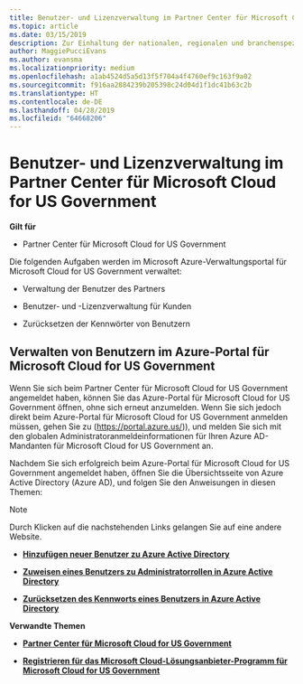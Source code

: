 ```yaml
---
title: Benutzer- und Lizenzverwaltung im Partner Center für Microsoft Cloud for US Government | Partner Center für Microsoft Cloud for US Government
ms.topic: article
ms.date: 03/15/2019
description: Zur Einhaltung der nationalen, regionalen und branchenspezifischen Anforderungen, die für die Erfassung und Verwendung personenbezogener Daten gelten, sind Benutzerverwaltungsfunktionen nicht im Partner Center für Microsoft Cloud for US Government verfügbar. Stattdessen können Sie Benutzer im Azure-Portal für Microsoft Cloud for US Government hinzufügen und verwalten.
author: MaggiePucciEvans
ms.author: evansma
ms.localizationpriority: medium
ms.openlocfilehash: a1ab4524d5a5d13f5f704a4f4760ef9c163f9a02
ms.sourcegitcommit: f916aa2884239b205398c24d04d1f1dc41b63c2b
ms.translationtype: HT
ms.contentlocale: de-DE
ms.lasthandoff: 04/28/2019
ms.locfileid: "64668206"
---
```

# <a name="user-and-license-management-in-partner-center-for-microsoft-cloud-for-us-government"></a>Benutzer- und Lizenzverwaltung im Partner Center für Microsoft Cloud for US Government

**Gilt für**

-  Partner Center für Microsoft Cloud for US Government

Die folgenden Aufgaben werden im Microsoft Azure-Verwaltungsportal für Microsoft Cloud for US Government verwaltet:

- Verwaltung der Benutzer des Partners

- Benutzer- und -Lizenzverwaltung für Kunden

- Zurücksetzen der Kennwörter von Benutzern


## <a name="how-to-manage-users-in-the-azure-portal-for-microsoft-cloud-for-us-government"></a>Verwalten von Benutzern im Azure-Portal für Microsoft Cloud for US Government

Wenn Sie sich beim Partner Center für Microsoft Cloud for US Government angemeldet haben, können Sie das Azure-Portal für Microsoft Cloud for US Government öffnen, ohne sich erneut anzumelden. Wenn Sie sich jedoch direkt beim Azure-Portal für Microsoft Cloud for US Government anmelden müssen, gehen Sie zu (https://portal.azure.us/)), und melden Sie sich mit den globalen Administratoranmeldeinformationen für Ihren Azure AD-Mandanten für Microsoft Cloud for US Government an.

Nachdem Sie sich erfolgreich beim Azure-Portal für Microsoft Cloud for US Government angemeldet haben, öffnen Sie die Übersichtsseite von Azure Active Directory (Azure AD), und folgen Sie den Anweisungen in diesen Themen:

> [!NOTE]  
> Durch Klicken auf die nachstehenden Links gelangen Sie auf eine andere Website. 

-  [**Hinzufügen neuer Benutzer zu Azure Active Directory**](https://docs.microsoft.com/azure/active-directory/active-directory-users-create-azure-portal)

-  [**Zuweisen eines Benutzers zu Administratorrollen in Azure Active Directory**](https://docs.microsoft.com/azure/active-directory/active-directory-users-assign-role-azure-portal)

-  [**Zurücksetzen des Kennworts eines Benutzers in Azure Active Directory**](https://docs.microsoft.com/azure/active-directory/active-directory-users-reset-password-azure-portal)

**Verwandte Themen**

-  [**Partner Center für Microsoft Cloud for US Government**](partner-center-for-microsoft-us-govt-cloud.md)

-  [**Registrieren für das Microsoft Cloud-Lösungsanbieter-Programm für Microsoft Cloud for US Government**](enroll-in-csp-for-microsoft-us-govt-cloud.md)
